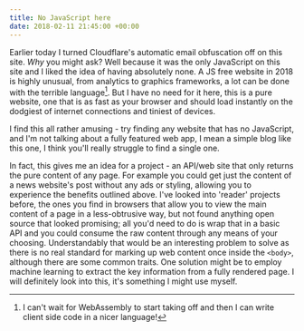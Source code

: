 ```yaml
---
title: No JavaScript here
date: 2018-02-11 21:45:00 +00:00
---
```


Earlier today I turned Cloudflare's automatic email obfuscation off on this site. _Why_ you might ask? Well because it was the only JavaScript on this site and I liked the idea of having absolutely none. A JS free website in 2018 is highly unusual, from analytics to graphics frameworks, a lot can be done with the terrible language[^1]. But I have no need for it here, this is a pure website, one that is as fast as your browser and should load instantly on the dodgiest of internet connections and tiniest of devices.

I find this all rather amusing - try finding any website that has no JavaScript, and I'm not talking about a fully featured web app, I mean a simple blog like this one, I think you'll really struggle to find a single one.

In fact, this gives me an idea for a project - an API/web site that only returns the pure content of any page. For example you could get just the content of a news website's post without any ads or styling, allowing you to experience the benefits outlined above. I've looked into 'reader' projects before, the ones you find in browsers that allow you to view the main content of a page in a less-obtrusive way, but not found anything open source that looked promising; all you'd need to do is wrap that in a basic API and you could consume the raw content through any means of your choosing. Understandably that would be an interesting problem to solve as there is no real standard for marking up web content once inside the `<body>`, although there are some common traits. One solution might be to employ machine learning to extract the key information from a fully rendered page. I will definitely look into this, it's something I might use myself.

[^1]: I can't wait for WebAssembly to start taking off and then I can write client side code in a nicer language!